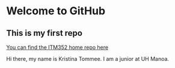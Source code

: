 # Welcome to GitHub
## This is my first repo
[You can find the ITM352 home repo here](https://dport96.github.io/ITM352/index.html)

Hi there, my name is Kristina Tommee. I am a junior at UH Manoa. 

